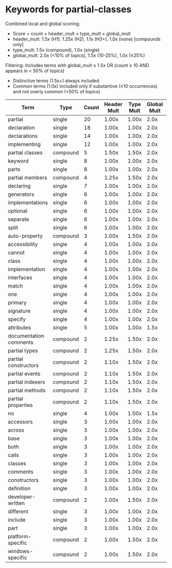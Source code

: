 # Keywords for partial-classes

Combined local and global scoring:
- Score = count × header_mult × type_mult × global_mult
- header_mult: 1.5x (H1), 1.25x (H2), 1.1x (H3+), 1.0x (none) [compounds only]
- type_mult: 1.5x (compound), 1.0x (single)
- global_mult: 2.0x (<10% of topics), 1.5x (10-25%), 1.0x (≥25%)

Filtering: Includes terms with global_mult ≥ 1.5x OR (count ≥ 10 AND appears in < 50% of topics)
- Distinctive terms (1.5x+) always included
- Common terms (1.0x) included only if substantive (≥10 occurrences) and not overly common (<50% of topics)

| Term | Type | Count | Header Mult | Type Mult | Global Mult | Score |
|------|------|-------|-------------|-----------|-------------|-------|
| partial | single | 20 | 1.00x | 1.00x | 2.0x | 40.000 |
| declaration | single | 18 | 1.00x | 1.00x | 2.0x | 36.000 |
| declarations | single | 14 | 1.00x | 1.00x | 2.0x | 28.000 |
| implementing | single | 12 | 1.00x | 1.00x | 2.0x | 24.000 |
| partial classes | compound | 5 | 1.50x | 1.50x | 2.0x | 22.500 |
| keyword | single | 8 | 1.00x | 1.00x | 2.0x | 16.000 |
| parts | single | 8 | 1.00x | 1.00x | 2.0x | 16.000 |
| partial members | compound | 4 | 1.25x | 1.50x | 2.0x | 15.000 |
| declaring | single | 7 | 1.00x | 1.00x | 2.0x | 14.000 |
| generators | single | 6 | 1.00x | 1.00x | 2.0x | 12.000 |
| implementations | single | 6 | 1.00x | 1.00x | 2.0x | 12.000 |
| optional | single | 6 | 1.00x | 1.00x | 2.0x | 12.000 |
| separate | single | 6 | 1.00x | 1.00x | 2.0x | 12.000 |
| split | single | 6 | 1.00x | 1.00x | 2.0x | 12.000 |
| auto-property | compound | 3 | 1.00x | 1.50x | 2.0x | 9.000 |
| accessibility | single | 4 | 1.00x | 1.00x | 2.0x | 8.000 |
| cannot | single | 4 | 1.00x | 1.00x | 2.0x | 8.000 |
| class | single | 4 | 1.00x | 1.00x | 2.0x | 8.000 |
| implementation | single | 4 | 1.00x | 1.00x | 2.0x | 8.000 |
| interfaces | single | 4 | 1.00x | 1.00x | 2.0x | 8.000 |
| match | single | 4 | 1.00x | 1.00x | 2.0x | 8.000 |
| one | single | 4 | 1.00x | 1.00x | 2.0x | 8.000 |
| primary | single | 4 | 1.00x | 1.00x | 2.0x | 8.000 |
| signature | single | 4 | 1.00x | 1.00x | 2.0x | 8.000 |
| specify | single | 4 | 1.00x | 1.00x | 2.0x | 8.000 |
| attributes | single | 5 | 1.00x | 1.00x | 1.5x | 7.500 |
| documentation comments | compound | 2 | 1.25x | 1.50x | 2.0x | 7.500 |
| partial types | compound | 2 | 1.25x | 1.50x | 2.0x | 7.500 |
| partial constructors | compound | 2 | 1.10x | 1.50x | 2.0x | 6.600 |
| partial events | compound | 2 | 1.10x | 1.50x | 2.0x | 6.600 |
| partial indexers | compound | 2 | 1.10x | 1.50x | 2.0x | 6.600 |
| partial methods | compound | 2 | 1.10x | 1.50x | 2.0x | 6.600 |
| partial properties | compound | 2 | 1.10x | 1.50x | 2.0x | 6.600 |
| no | single | 4 | 1.00x | 1.00x | 1.5x | 6.000 |
| accessors | single | 3 | 1.00x | 1.00x | 2.0x | 6.000 |
| across | single | 3 | 1.00x | 1.00x | 2.0x | 6.000 |
| base | single | 3 | 1.00x | 1.00x | 2.0x | 6.000 |
| both | single | 3 | 1.00x | 1.00x | 2.0x | 6.000 |
| calls | single | 3 | 1.00x | 1.00x | 2.0x | 6.000 |
| classes | single | 3 | 1.00x | 1.00x | 2.0x | 6.000 |
| comments | single | 3 | 1.00x | 1.00x | 2.0x | 6.000 |
| constructors | single | 3 | 1.00x | 1.00x | 2.0x | 6.000 |
| definition | single | 3 | 1.00x | 1.00x | 2.0x | 6.000 |
| developer-written | compound | 2 | 1.00x | 1.50x | 2.0x | 6.000 |
| different | single | 3 | 1.00x | 1.00x | 2.0x | 6.000 |
| include | single | 3 | 1.00x | 1.00x | 2.0x | 6.000 |
| part | single | 3 | 1.00x | 1.00x | 2.0x | 6.000 |
| platform-specific | compound | 2 | 1.00x | 1.50x | 2.0x | 6.000 |
| windows-specific | compound | 2 | 1.00x | 1.50x | 2.0x | 6.000 |
